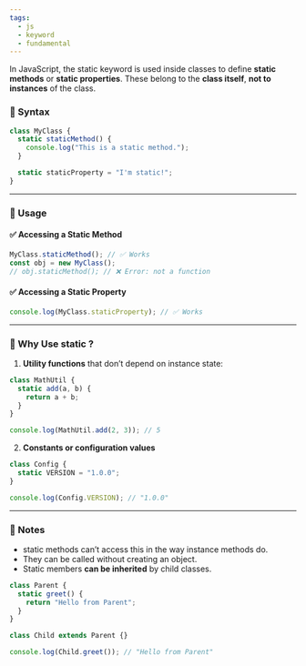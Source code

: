 ```yaml
---
tags:
  - js
  - keyword
  - fundamental
---
```


In JavaScript, the static keyword is used inside classes to define **static methods** or **static properties**. These belong to the **class itself**, **not to instances** of the class.

### **🔹 Syntax**

```js
class MyClass {
  static staticMethod() {
    console.log("This is a static method.");
  }

  static staticProperty = "I'm static!";
}
```

---

### **🔹 Usage**
#### **✅ Accessing a Static Method**

```js
MyClass.staticMethod(); // ✅ Works
const obj = new MyClass();
// obj.staticMethod(); // ❌ Error: not a function
```

#### **✅ Accessing a Static Property**

```js
console.log(MyClass.staticProperty); // ✅ Works
```

---

### **🔹 Why Use static ?**

1. **Utility functions** that don’t depend on instance state:

```js
class MathUtil {
  static add(a, b) {
    return a + b;
  }
}

console.log(MathUtil.add(2, 3)); // 5
```

2. **Constants or configuration values**

```js
class Config {
  static VERSION = "1.0.0";
}

console.log(Config.VERSION); // "1.0.0"
```

---

### **🔸 Notes**

- static methods can’t access this in the way instance methods do.
- They can be called without creating an object.
- Static members **can be inherited** by child classes.
    

```js
class Parent {
  static greet() {
    return "Hello from Parent";
  }
}

class Child extends Parent {}

console.log(Child.greet()); // "Hello from Parent"
```